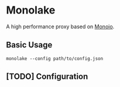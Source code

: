 # Monolake

A high performance proxy based on [Monoio](http://github.com/bytedance/monoio).

## Basic Usage

```shell
monolake --config path/to/config.json
```

## [TODO] Configuration
